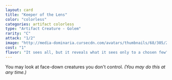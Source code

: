 ```yaml
---
layout: card
title: "Keeper of the Lens"
color: "colorless"
categories: artifact colorless
type: "Artifact Creature - Golem"
rarity: "C"
attack: "1/2"
image: "http://media-dominaria.cursecdn.com/avatars/thumbnails/68/305/200/283/635618380544681931.png"
cost: "1"
flavor: "It sees all, but it reveals what it sees only to a chosen few"
---
```


You may look at face-down creatures you don't control. <em>(You may do this at any time.)</em>
